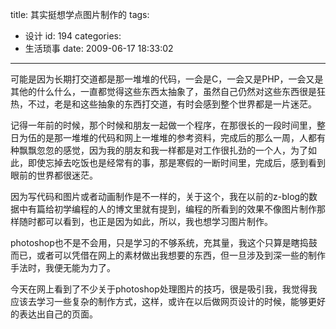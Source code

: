 title: 其实挺想学点图片制作的
tags:
  - 设计
id: 194
categories:
  - 生活琐事
date: 2009-06-17 18:33:02
---

可能是因为长期打交道都是那一堆堆的代码，一会是C，一会又是PHP，一会又是其他的什么什么，一直都觉得这些东西太抽象了，虽然自己仍然对这些东西很是狂热，不过，老是和这些抽象的东西打交道，有时会感到整个世界都是一片迷茫。

记得一年前的时候，那个时候和朋友一起做一个程序，在那很长的一段时间里，整日为伍的是那一堆堆的代码和网上一堆堆的参考资料，完成后的那么一周，人都有种飘飘忽忽的感觉，因为我的朋友和我一样都是对工作很扎劲的一个人，为了如此，即使忘掉去吃饭也是经常有的事，那是寒假的一断时间里，完成后，感到看到眼前的世界都很迷茫。

因为写代码和图片或者动画制作是不一样的，关于这个，我在以前的z-blog的数据中有篇给初学编程的人的博文里就有提到，编程的所看到的效果不像图片制作那样随时都可以看到，也正是因为如此，所以，我也想学习图片制作。

photoshop也不是不会用，只是学习的不够系统，充其量，我这个只算是瞎捣鼓而已，或者可以凭借在网上的素材做出我想要的东西，但一旦涉及到深一些的制作手法时，我便无能为力了。

今天在网上看到了不少关于photoshop处理图片的技巧，很是吸引我，我觉得我应该去学习一些复杂的制作方式，这样，或许在以后做网页设计的时候，能够更好的表达出自己的页面。